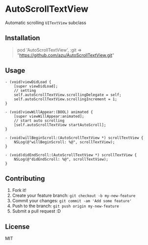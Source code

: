 # AutoScrollTextView

Automatic scrolling ``UITextView`` subclass

## Installation

> pod 'AutoScrollTextView', :git => "https://github.com/azu/AutoScrollTextView.git"

## Usage

``` objc
- (void)viewDidLoad {
    [super viewDidLoad];
    // setting
    self.autoScrollTextView.scrollingDelegate = self;
    self.autoScrollTextView.scrollingIncrement = 1;
}

- (void)viewWillAppear:(BOOL) animated {
    [super viewWillAppear:animated];
    // start auto scrolling
    [self.autoScrollTextView startAutoScroll];
}

- (void)willBeginScroll:(AutoScrollTextView *) scrollTextView {
    NSLog(@"willBeginScroll: %@", scrollTextView);
}

- (void)didEndScroll:(AutoScrollTextView *) scrollTextView {
    NSLog(@"didEndScroll: %@", scrollTextView);
}
```

## Contributing

1. Fork it!
2. Create your feature branch: `git checkout -b my-new-feature`
3. Commit your changes: `git commit -am 'Add some feature'`
4. Push to the branch: `git push origin my-new-feature`
5. Submit a pull request :D

## License

MIT